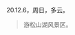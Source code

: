 <link href="../../css/style.css" rel="stylesheet" type="text/css" />

<span class="fzzy">20.12.6，周日，多云。

> 游松山湖风景区。

<div class="p">

